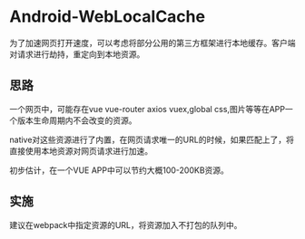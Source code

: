 # Android-WebLocalCache
为了加速网页打开速度，可以考虑将部分公用的第三方框架进行本地缓存。客户端对请求进行劫持，重定向到本地资源。

## 思路
一个网页中，可能存在vue vue-router axios vuex,global css,图片等等在APP一个版本生命周期内不会改变的资源。

native对这些资源进行了内置，在网页请求唯一的URL的时候，如果匹配上了，将直接使用本地资源对网页请求进行加速。

初步估计，在一个VUE APP中可以节约大概100-200KB资源。

## 实施
建议在webpack中指定资源的URL，将资源加入不打包的队列中。
